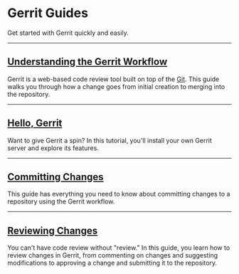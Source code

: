 # Gerrit Guides

Get started with Gerrit quickly and easily.


<hr/>

## [Understanding the Gerrit Workflow](intro-gerrit-walkthrough.md)

Gerrit is a web-based code review tool built on top of the
[Git](https://git-scm.com/). This guide walks you through how a change goes from
initial creation to merging into the repository.

<hr/>

## [Hello, Gerrit](hello-gerrit.md)

Want to give Gerrit a spin? In this tutorial, you'll install your own Gerrit
server and explore its features.

<hr/>

## [Committing Changes](intro-user.md)

This guide has everything you need to know about committing changes to a
repository using the Gerrit workflow.

<hr/>

## [Reviewing Changes](intro-reviewer.md)

You can't have code review without "review." In this guide, you learn how to
review changes in Gerrit, from commenting on changes and suggesting
modifications to approving a change and submitting it to the repository.
